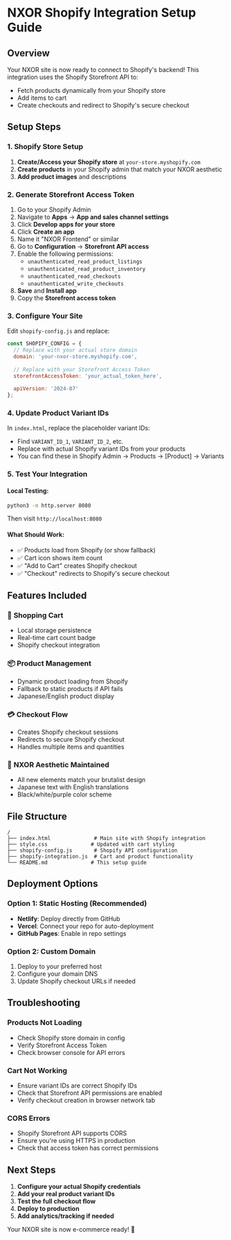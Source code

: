 # NXOR Shopify Integration Setup Guide

## Overview
Your NXOR site is now ready to connect to Shopify's backend! This integration uses the Shopify Storefront API to:
- Fetch products dynamically from your Shopify store
- Add items to cart
- Create checkouts and redirect to Shopify's secure checkout

## Setup Steps

### 1. Shopify Store Setup
1. **Create/Access your Shopify store** at `your-store.myshopify.com`
2. **Create products** in your Shopify admin that match your NXOR aesthetic
3. **Add product images** and descriptions

### 2. Generate Storefront Access Token
1. Go to your Shopify Admin
2. Navigate to **Apps** → **App and sales channel settings**
3. Click **Develop apps for your store**
4. Click **Create an app**
5. Name it "NXOR Frontend" or similar
6. Go to **Configuration** → **Storefront API access**
7. Enable the following permissions:
   - `unauthenticated_read_product_listings`
   - `unauthenticated_read_product_inventory` 
   - `unauthenticated_read_checkouts`
   - `unauthenticated_write_checkouts`
8. **Save** and **Install app**
9. Copy the **Storefront access token**

### 3. Configure Your Site
Edit `shopify-config.js` and replace:

```javascript
const SHOPIFY_CONFIG = {
  // Replace with your actual store domain
  domain: 'your-nxor-store.myshopify.com',
  
  // Replace with your Storefront Access Token
  storefrontAccessToken: 'your_actual_token_here',
  
  apiVersion: '2024-07'
};
```

### 4. Update Product Variant IDs
In `index.html`, replace the placeholder variant IDs:
- Find `VARIANT_ID_1`, `VARIANT_ID_2`, etc.
- Replace with actual Shopify variant IDs from your products
- You can find these in Shopify Admin → Products → [Product] → Variants

### 5. Test Your Integration

#### Local Testing:
```bash
python3 -m http.server 8080
```
Then visit `http://localhost:8080`

#### What Should Work:
- ✅ Products load from Shopify (or show fallback)
- ✅ Cart icon shows item count
- ✅ "Add to Cart" creates Shopify checkout
- ✅ "Checkout" redirects to Shopify's secure checkout

## Features Included

### 🛒 **Shopping Cart**
- Local storage persistence
- Real-time cart count badge
- Shopify checkout integration

### 📦 **Product Management**
- Dynamic product loading from Shopify
- Fallback to static products if API fails
- Japanese/English product display

### 💳 **Checkout Flow**
- Creates Shopify checkout sessions
- Redirects to secure Shopify checkout
- Handles multiple items and quantities

### 🎨 **NXOR Aesthetic Maintained**
- All new elements match your brutalist design
- Japanese text with English translations
- Black/white/purple color scheme

## File Structure
```
/
├── index.html              # Main site with Shopify integration
├── style.css              # Updated with cart styling
├── shopify-config.js       # Shopify API configuration
├── shopify-integration.js  # Cart and product functionality
└── README.md              # This setup guide
```

## Deployment Options

### Option 1: Static Hosting (Recommended)
- **Netlify**: Deploy directly from GitHub
- **Vercel**: Connect your repo for auto-deployment  
- **GitHub Pages**: Enable in repo settings

### Option 2: Custom Domain
1. Deploy to your preferred host
2. Configure your domain DNS
3. Update Shopify checkout URLs if needed

## Troubleshooting

### Products Not Loading
- Check Shopify store domain in config
- Verify Storefront Access Token
- Check browser console for API errors

### Cart Not Working
- Ensure variant IDs are correct Shopify IDs
- Check that Storefront API permissions are enabled
- Verify checkout creation in browser network tab

### CORS Errors
- Shopify Storefront API supports CORS
- Ensure you're using HTTPS in production
- Check that access token has correct permissions

## Next Steps
1. **Configure your actual Shopify credentials**
2. **Add your real product variant IDs**
3. **Test the full checkout flow**
4. **Deploy to production**
5. **Add analytics/tracking if needed**

Your NXOR site is now e-commerce ready! 🖤
